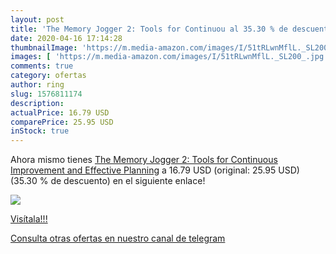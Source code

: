 ```yaml
---
layout: post
title: 'The Memory Jogger 2: Tools for Continuou al 35.30 % de descuento'
date: 2020-04-16 17:14:28
thumbnailImage: 'https://m.media-amazon.com/images/I/51tRLwnMflL._SL200_.jpg'
images: [ 'https://m.media-amazon.com/images/I/51tRLwnMflL._SL200_.jpg' ]
comments: true
category: ofertas
author: ring
slug: 1576811174
description:
actualPrice: 16.79 USD
comparePrice: 25.95 USD
inStock: true
---
```


Ahora mismo tienes [The Memory Jogger 2: Tools for Continuous Improvement and Effective Planning](https://www.amazon.com/dp/1576811174/?tag=redken08-20) a 16.79 USD (original: 25.95 USD) (35.30 %  de descuento) en el siguiente enlace!

[![](https://m.media-amazon.com/images/I/51tRLwnMflL._SL200_.jpg)](https://www.amazon.com/dp/1576811174/?tag=redken08-20)

[Visítala!!!](https://www.amazon.com/dp/1576811174/?tag=redken08-20)

[Consulta otras ofertas en nuestro canal de telegram](https://t.me/s/ofertas25)
